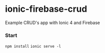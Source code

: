 # ionic-firebase-crud
Example CRUD's app with Ionic 4 and Firebase 
### Start
``` npm install ```
``` ionic serve -l ```
